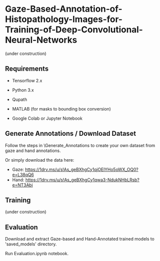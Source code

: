 # Gaze-Based-Annotation-of-Histopathology-Images-for-Training-of-Deep-Convolutional-Neural-Networks
(under construction)

## Requirements
- Tensorflow 2.x

- Python 3.x

- Qupath

- MATLAB (for masks to bounding box conversion)

- Google Colab or Jupyter Notebook

## Generate Annotations / Download Dataset
Follow the steps in \Generate_Annotations to create your own dataset from gaze and hand annotations.

Or simply download the data here:

- Gaze: https://1drv.ms/u/s!As_geBXhgCy1qjOElYHo5oWX_OQ0?e=L38qQ6
- Hand: https://1drv.ms/u/s!As_geBXhgCy1qwa3-NdukNHbLRsb?e=NT3Abi


## Training

(under construction)

## Evaluation
Download and extract Gaze-based and Hand-Annotated trained models to 'saved_models' directory. <add link>

  Run Evaluation.ipynb notebook.
